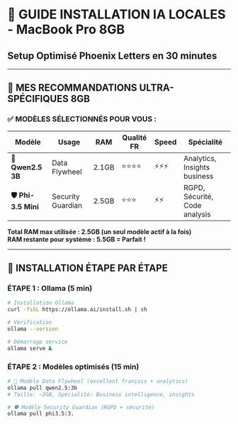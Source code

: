 # 🎯 GUIDE INSTALLATION IA LOCALES - MacBook Pro 8GB
## Setup Optimisé Phoenix Letters en 30 minutes

---

## 🧠 **MES RECOMMANDATIONS ULTRA-SPÉCIFIQUES 8GB**

### **✅ MODÈLES SÉLECTIONNÉS POUR VOUS :**

| Modèle | Usage | RAM | Qualité FR | Speed | Spécialité |
|--------|-------|-----|------------|--------|-----------|
| **🧠 Qwen2.5 3B** | Data Flywheel | 2.1GB | ⭐⭐⭐⭐ | ⚡⚡⚡ | Analytics, Insights business |
| **🛡️ Phi-3.5 Mini** | Security Guardian | 2.5GB | ⭐⭐⭐ | ⚡⚡ | RGPD, Sécurité, Code analysis |

**Total RAM max utilisée : 2.5GB (un seul modèle actif à la fois)**  
**RAM restante pour système : 5.5GB = Parfait !**

---

## 🚀 **INSTALLATION ÉTAPE PAR ÉTAPE**

### **ÉTAPE 1 : Ollama (5 min)**
```bash
# Installation Ollama
curl -fsSL https://ollama.ai/install.sh | sh

# Vérification
ollama --version

# Démarrage service
ollama serve &
```

### **ÉTAPE 2 : Modèles optimisés (15 min)**
```bash
# 🧠 Modèle Data Flywheel (excellent français + analytics)
ollama pull qwen2.5:3b
# Taille: ~2GB, Spécialité: Business intelligence, insights

# 🛡️ Modèle Security Guardian (RGPD + sécurité)  
ollama pull phi3.5:3.